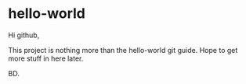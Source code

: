 hello-world
===========

Hi github,

This project is nothing more than the hello-world git guide.
Hope to get more stuff in here later.

BD.
